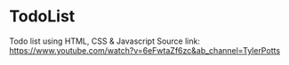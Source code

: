 # TodoList
Todo list using HTML, CSS &amp; Javascript
Source link: https://www.youtube.com/watch?v=6eFwtaZf6zc&ab_channel=TylerPotts

